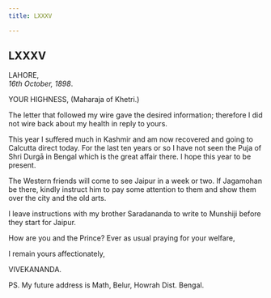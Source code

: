 ```yaml
---
title: LXXXV

---
```





  

  


## LXXXV

LAHORE,  
*16th October, 1898*.

YOUR HIGHNESS, (Maharaja of Khetri.)

The letter that followed my wire gave the desired information; therefore
I did not wire back about my health in reply to yours.

This year I suffered much in Kashmir and am now recovered and going to
Calcutta direct today. For the last ten years or so I have not seen the
Puja of Shri Durgā in Bengal which is the great affair there. I hope
this year to be present.

The Western friends will come to see Jaipur in a week or two. If
Jagamohan be there, kindly instruct him to pay some attention to them
and show them over the city and the old arts.

I leave instructions with my brother Saradananda to write to Munshiji
before they start for Jaipur.

How are you and the Prince? Ever as usual praying for your welfare,

I remain yours affectionately,

VIVEKANANDA.

PS. My future address is Math, Belur, Howrah Dist. Bengal.


